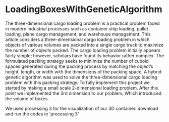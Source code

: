 # LoadingBoxesWithGeneticAlgorithm
The three-dimensional cargo loading problem is a practical problem faced in modern industrial processes such as container ship loading, pallet loading, plane cargo management, and warehouse management. This article considers a three-dimensional cargo loading problem
in which objects of various volumes are packed into a single cargo truck to maximize the number of objects packed. The cargo loading problem initially appears fairly simple; however, scholars have found its behavior rather complex. The formulated packing strategy seeks to minimize the number of cuboid spaces generated during the packing process by matching the object’s height, length, or width with the dimensions of the packing space. A hybrid genetic algorithm was used to solve the three-dimensional cargo loading problem with this packing
strategy. To fully implement this project we started by making a small scale 2-dimensional loading problem. After this point we implemented the 3rd dimension to our problem, Which introduced the volume of boxes.

We used processing 3 for the visualization of our 3D container. download and run the codes in 'processing 3'

